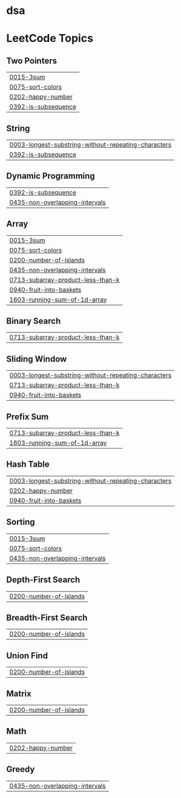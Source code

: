 # dsa
<!---LeetCode Topics Start-->
# LeetCode Topics
## Two Pointers
|  |
| ------- |
| [0015-3sum](https://github.com/Rash5693/dsa/tree/master/0015-3sum) |
| [0075-sort-colors](https://github.com/Rash5693/dsa/tree/master/0075-sort-colors) |
| [0202-happy-number](https://github.com/Rash5693/dsa/tree/master/0202-happy-number) |
| [0392-is-subsequence](https://github.com/Rash5693/dsa/tree/master/0392-is-subsequence) |
## String
|  |
| ------- |
| [0003-longest-substring-without-repeating-characters](https://github.com/Rash5693/dsa/tree/master/0003-longest-substring-without-repeating-characters) |
| [0392-is-subsequence](https://github.com/Rash5693/dsa/tree/master/0392-is-subsequence) |
## Dynamic Programming
|  |
| ------- |
| [0392-is-subsequence](https://github.com/Rash5693/dsa/tree/master/0392-is-subsequence) |
| [0435-non-overlapping-intervals](https://github.com/Rash5693/dsa/tree/master/0435-non-overlapping-intervals) |
## Array
|  |
| ------- |
| [0015-3sum](https://github.com/Rash5693/dsa/tree/master/0015-3sum) |
| [0075-sort-colors](https://github.com/Rash5693/dsa/tree/master/0075-sort-colors) |
| [0200-number-of-islands](https://github.com/Rash5693/dsa/tree/master/0200-number-of-islands) |
| [0435-non-overlapping-intervals](https://github.com/Rash5693/dsa/tree/master/0435-non-overlapping-intervals) |
| [0713-subarray-product-less-than-k](https://github.com/Rash5693/dsa/tree/master/0713-subarray-product-less-than-k) |
| [0940-fruit-into-baskets](https://github.com/Rash5693/dsa/tree/master/0940-fruit-into-baskets) |
| [1603-running-sum-of-1d-array](https://github.com/Rash5693/dsa/tree/master/1603-running-sum-of-1d-array) |
## Binary Search
|  |
| ------- |
| [0713-subarray-product-less-than-k](https://github.com/Rash5693/dsa/tree/master/0713-subarray-product-less-than-k) |
## Sliding Window
|  |
| ------- |
| [0003-longest-substring-without-repeating-characters](https://github.com/Rash5693/dsa/tree/master/0003-longest-substring-without-repeating-characters) |
| [0713-subarray-product-less-than-k](https://github.com/Rash5693/dsa/tree/master/0713-subarray-product-less-than-k) |
| [0940-fruit-into-baskets](https://github.com/Rash5693/dsa/tree/master/0940-fruit-into-baskets) |
## Prefix Sum
|  |
| ------- |
| [0713-subarray-product-less-than-k](https://github.com/Rash5693/dsa/tree/master/0713-subarray-product-less-than-k) |
| [1603-running-sum-of-1d-array](https://github.com/Rash5693/dsa/tree/master/1603-running-sum-of-1d-array) |
## Hash Table
|  |
| ------- |
| [0003-longest-substring-without-repeating-characters](https://github.com/Rash5693/dsa/tree/master/0003-longest-substring-without-repeating-characters) |
| [0202-happy-number](https://github.com/Rash5693/dsa/tree/master/0202-happy-number) |
| [0940-fruit-into-baskets](https://github.com/Rash5693/dsa/tree/master/0940-fruit-into-baskets) |
## Sorting
|  |
| ------- |
| [0015-3sum](https://github.com/Rash5693/dsa/tree/master/0015-3sum) |
| [0075-sort-colors](https://github.com/Rash5693/dsa/tree/master/0075-sort-colors) |
| [0435-non-overlapping-intervals](https://github.com/Rash5693/dsa/tree/master/0435-non-overlapping-intervals) |
## Depth-First Search
|  |
| ------- |
| [0200-number-of-islands](https://github.com/Rash5693/dsa/tree/master/0200-number-of-islands) |
## Breadth-First Search
|  |
| ------- |
| [0200-number-of-islands](https://github.com/Rash5693/dsa/tree/master/0200-number-of-islands) |
## Union Find
|  |
| ------- |
| [0200-number-of-islands](https://github.com/Rash5693/dsa/tree/master/0200-number-of-islands) |
## Matrix
|  |
| ------- |
| [0200-number-of-islands](https://github.com/Rash5693/dsa/tree/master/0200-number-of-islands) |
## Math
|  |
| ------- |
| [0202-happy-number](https://github.com/Rash5693/dsa/tree/master/0202-happy-number) |
## Greedy
|  |
| ------- |
| [0435-non-overlapping-intervals](https://github.com/Rash5693/dsa/tree/master/0435-non-overlapping-intervals) |
<!---LeetCode Topics End-->